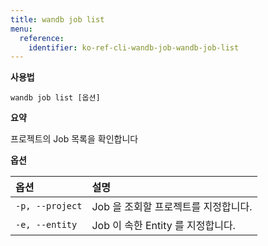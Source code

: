 ```yaml
---
title: wandb job list
menu:
  reference:
    identifier: ko-ref-cli-wandb-job-wandb-job-list
---
```


**사용법**

`wandb job list [옵션]`

**요약**

프로젝트의 Job 목록을 확인합니다

**옵션**

| **옵션** | **설명** |
| :--- | :--- |
| `-p, --project` | Job 을 조회할 프로젝트를 지정합니다. |
| `-e, --entity` | Job 이 속한 Entity 를 지정합니다. |